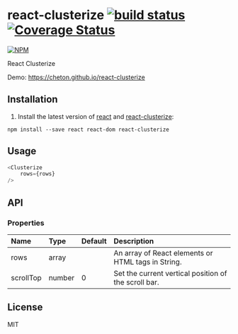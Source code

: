 # react-clusterize [![build status](https://travis-ci.org/cheton/react-clusterize.svg?branch=master)](https://travis-ci.org/cheton/react-clusterize) [![Coverage Status](https://coveralls.io/repos/github/cheton/react-clusterize/badge.svg?branch=master)](https://coveralls.io/github/cheton/react-clusterize?branch=master)

[![NPM](https://nodei.co/npm/cheton/react-clusterize.png?downloads=true&stars=true)](https://nodei.co/npm/cheton/react-clusterize/)

React Clusterize

Demo: https://cheton.github.io/react-clusterize

## Installation

1. Install the latest version of [react](https://github.com/facebook/react) and [react-clusterize](https://github.com/cheton/react-clusterize):

  ```
  npm install --save react react-dom react-clusterize
  ```

## Usage

```js
<Clusterize
    rows={rows}
/>
```


## API

### Properties

Name | Type | Default | Description 
:--- | :--- | :------ | :----------
rows | array | | An array of React elements or HTML tags in String.
scrollTop | number | 0 | Set the current vertical position of the scroll bar.

## License

MIT
